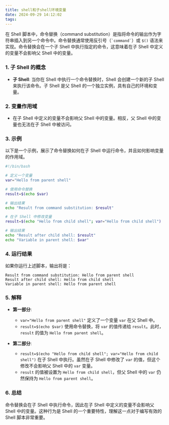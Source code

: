 ```yaml
---
title: shell和子shell环境变量
date: 2024-09-29 14:12:02
tags:
---
```


在 Shell 脚本中，命令替换（command substitution）是指将命令的输出作为字符串插入到另一个命令中。命令替换通常使用反引号（`` `command` ``）或 `$()` 语法来实现。命令替换会在一个子 Shell 中执行指定的命令，这意味着在子 Shell 中定义的变量不会影响父 Shell 中的变量。

### 1. 子 Shell 的概念

- **子 Shell**: 当你在 Shell 中执行一个命令替换时，Shell 会创建一个新的子 Shell 来执行该命令。子 Shell 是父 Shell 的一个独立实例，具有自己的环境和变量。

### 2. 变量作用域

- 在子 Shell 中定义的变量不会影响父 Shell 中的变量。相反，父 Shell 中的变量也无法在子 Shell 中被访问。

### 3. 示例

以下是一个示例，展示了命令替换如何在子 Shell 中运行命令，并且如何影响变量的作用域。

```bash
#!/bin/bash

# 定义一个变量
var="Hello from parent shell"

# 使用命令替换
result=$(echo $var)

# 输出结果
echo "Result from command substitution: $result"

# 在子 Shell 中修改变量
result=$(echo "Hello from child shell"; var="Hello from child shell")

# 输出结果
echo "Result after child shell: $result"
echo "Variable in parent shell: $var"
```

### 4. 运行结果

如果你运行上述脚本，输出将是：

```
Result from command substitution: Hello from parent shell
Result after child shell: Hello from child shell
Variable in parent shell: Hello from parent shell
```

### 5. 解释

- **第一部分**: 
  - `var="Hello from parent shell"` 定义了一个变量 `var` 在父 Shell 中。
  - `result=$(echo $var)` 使用命令替换，将 `var` 的值传递给 `result`。此时，`result` 的值为 `Hello from parent shell`。

- **第二部分**:
  - `result=$(echo "Hello from child shell"; var="Hello from child shell")` 在子 Shell 中执行。虽然在子 Shell 中修改了 `var` 的值，但这个修改不会影响父 Shell 中的 `var` 变量。
  - `result` 的值被设置为 `Hello from child shell`，但父 Shell 中的 `var` 仍然保持为 `Hello from parent shell`。

### 6. 总结

命令替换会在子 Shell 中执行命令，因此在子 Shell 中定义的变量不会影响父 Shell 中的变量。这种行为是 Shell 的一个重要特性，理解这一点对于编写有效的 Shell 脚本非常重要。
